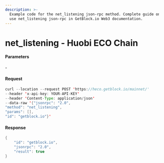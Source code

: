 ```yaml
---
description: >-
  Example code for the net_listening json-rpc method. Сomplete guide on how to
  use net_listening json-rpc in GetBlock.io Web3 documentation.
---
```


# net\_listening - Huobi ECO Chain

#### Parameters

\-

#### Request

```java
curl --location --request POST 'https://heco.getblock.io/mainnet/' 
--header 'x-api-key: YOUR-API-KEY' 
--header 'Content-Type: application/json' 
--data-raw '{"jsonrpc": "2.0",
"method": "net_listening",
"params": [],
"id": "getblock.io"}'
```

#### Response

```java
{
    "id": "getblock.io",
    "jsonrpc": "2.0",
    "result": true
}
```
